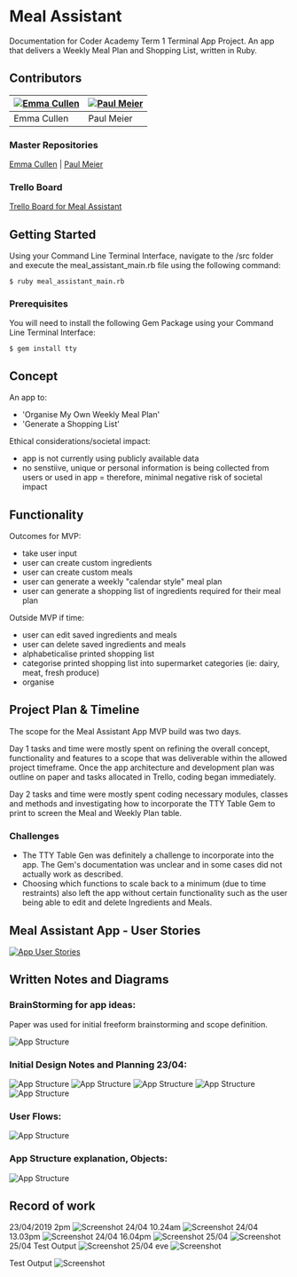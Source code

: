 
# Meal Assistant

Documentation for Coder Academy Term 1 Terminal App Project.
An app that delivers a Weekly Meal Plan and Shopping List, written in Ruby.

## Contributors
|[![Emma Cullen](/assets/emma-cullen.jpg)](https://github.com/mcbadger88) | [![Paul Meier](/assets/paul-meier-70x70.jpg)](https://github.com/fiterr-paul) |
|-----------|-----------|
| Emma Cullen | Paul Meier |

### Master Repositories
[Emma Cullen](https://github.com/mcbadger88/meal-assistant-terminal-app) | [Paul Meier](https://github.com/fiterr-paul/meal-assistant)

### Trello Board
[Trello Board for Meal Assistant](https://trello.com/b/MsyY1CRu/meal-assistant-app)


## Getting Started

Using your Command Line Terminal Interface, navigate to the /src folder and execute the meal_assistant_main.rb file using the following command: 

```
$ ruby meal_assistant_main.rb
```

### Prerequisites

You will need to install the following Gem Package using your Command Line Terminal Interface: 

```
$ gem install tty
```


## Concept
An app to: 
- 'Organise My Own Weekly Meal Plan'
- 'Generate a Shopping List'

Ethical considerations/societal impact:
- app is not currently using publicly available data
- no senstiive, unique or personal information is being collected from users or used in app
= therefore, minimal negative risk of societal impact


## Functionality
Outcomes for MVP:
- take user input
- user can create custom ingredients
- user can create custom meals
- user can generate a weekly "calendar style" meal plan
- user can generate a shopping list of ingredients required for their meal plan
  
Outside MVP if time: 
- user can edit saved ingredients and meals
- user can delete saved ingredients and meals
- alphabeticalise printed shopping list
- categorise printed shopping list into supermarket categories (ie: dairy, meat, fresh produce)
- organise 


## Project Plan & Timeline
The scope for the Meal Assistant App MVP build was two days.

Day 1 tasks and time were mostly spent on refining the overall concept, functionality and features to a scope that was deliverable within the allowed project timeframe. Once the app architecture and development plan was outline on paper and tasks allocated in Trello, coding began immediately.

Day 2 tasks and time were mostly spent coding necessary modules, classes and methods and investigating how to incorporate the TTY Table Gem to print to screen the Meal and Weekly Plan table.

### Challenges
- The TTY Table Gen was definitely a challenge to incorporate into the app. The Gem's documentation was unclear and in some cases did not actually work as described.
- Choosing which functions to scale back to a minimum (due to time restraints) also left the app without certain functionality such as the user being able to edit and delete Ingredients and Meals.


## Meal Assistant App - User Stories
[![App User Stories](/assets/icon-pdf.png)](/docs/user-stories.pdf)


## Written Notes and Diagrams

### BrainStorming for app ideas:
Paper was used for initial freeform brainstorming and scope definition.

![App Structure](/docs/IMG_0506.jpg)

### Initial Design Notes and Planning 23/04:
![App Structure](/docs/IMG_0501.jpg)
![App Structure](/docs/IMG_0503.jpg)
![App Structure](/docs/IMG_0504.jpg)
![App Structure](/docs/IMG_0505.jpg)
![App Structure](/docs/IMG_1706.jpeg)

### User Flows:
![App Structure](/docs/IMG_0507.jpg)

### App Structure explanation, Objects:
![App Structure](/docs/IMG_0509.jpg)

## Record of work
23/04/2019 2pm 
![Screenshot](/docs/screenshot23.04.2019.png)
24/04 10.24am
![Screenshot](/docs/screenshot2019.04.24.png)
24/04 13.03pm
![Screenshot](/docs/Screenshot2019.04.24.pm.png)
24/04 16.04pm
![Screenshot](/docs/Screenshot2019.04.24.latepm.png)
25/04 
![Screenshot](/docs/Screenshot2019.04.25.png)
25/04 Test Output
![Screenshot](/docs/Screenshot2019.04.25.code.bug.png)
25/04 eve
![Screenshot](/docs/Screenshot2019.04.25eve.png)

Test Output
![Screenshot](/docs/TestOutput.png)
